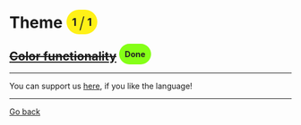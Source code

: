 # Theme <span style="background-color: #FFF117; color: #222222; padding: 10px; border-radius: 100px; font-size: 19.2px; vertical-align: top;">1 <span style="font-size: 28.799999999999997px; vertical-align: middle; font-weight: 300;">/</span> 1</span>
## ~~[Color functionality](./0/readme.md)~~ <span style="background-color: #85FF17; color: #222222; padding: 10px; border-radius: 100px; font-size: 14.399999999999999px; vertical-align: top;">Done</span>


_____
You can support us [here](https://www.buymeacoffee.com/hurx), if you like the language!
_____
[Go back](../readme.md#3)